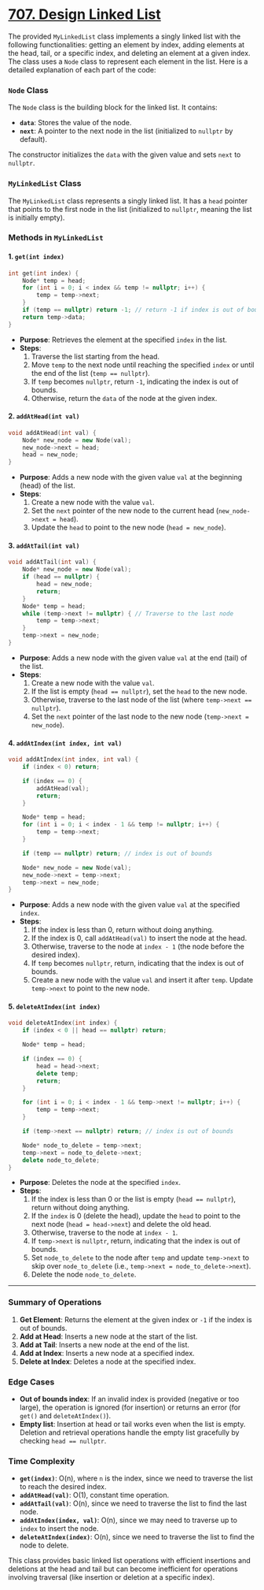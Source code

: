 # [707. Design Linked List](https://leetcode.com/problems/design-linked-list/)

The provided `MyLinkedList` class implements a singly linked list with the following functionalities: getting an element by index, adding elements at the head, tail, or a specific index, and deleting an element at a given index. The class uses a `Node` class to represent each element in the list. Here is a detailed explanation of each part of the code:

### **`Node` Class**

The `Node` class is the building block for the linked list. It contains:

- **`data`**: Stores the value of the node.
- **`next`**: A pointer to the next node in the list (initialized to `nullptr` by default).

The constructor initializes the `data` with the given value and sets `next` to `nullptr`.

### **`MyLinkedList` Class**

The `MyLinkedList` class represents a singly linked list. It has a `head` pointer that points to the first node in the list (initialized to `nullptr`, meaning the list is initially empty).

### **Methods in `MyLinkedList`**

#### **1. `get(int index)`**

```cpp
int get(int index) {
    Node* temp = head;
    for (int i = 0; i < index && temp != nullptr; i++) {
        temp = temp->next;
    }
    if (temp == nullptr) return -1; // return -1 if index is out of bounds
    return temp->data;
}
```

- **Purpose**: Retrieves the element at the specified `index` in the list.
- **Steps**:
  1. Traverse the list starting from the head.
  2. Move `temp` to the next node until reaching the specified `index` or until the end of the list (`temp == nullptr`).
  3. If `temp` becomes `nullptr`, return `-1`, indicating the index is out of bounds.
  4. Otherwise, return the `data` of the node at the given index.

#### **2. `addAtHead(int val)`**

```cpp
void addAtHead(int val) {
    Node* new_node = new Node(val);
    new_node->next = head;
    head = new_node;
}
```

- **Purpose**: Adds a new node with the given value `val` at the beginning (head) of the list.
- **Steps**:
  1. Create a new node with the value `val`.
  2. Set the `next` pointer of the new node to the current head (`new_node->next = head`).
  3. Update the `head` to point to the new node (`head = new_node`).

#### **3. `addAtTail(int val)`**

```cpp
void addAtTail(int val) {
    Node* new_node = new Node(val);
    if (head == nullptr) {
        head = new_node;
        return;
    }
    Node* temp = head;
    while (temp->next != nullptr) { // Traverse to the last node
        temp = temp->next;
    }
    temp->next = new_node;
}
```

- **Purpose**: Adds a new node with the given value `val` at the end (tail) of the list.
- **Steps**:
  1. Create a new node with the value `val`.
  2. If the list is empty (`head == nullptr`), set the `head` to the new node.
  3. Otherwise, traverse to the last node of the list (where `temp->next == nullptr`).
  4. Set the `next` pointer of the last node to the new node (`temp->next = new_node`).

#### **4. `addAtIndex(int index, int val)`**

```cpp
void addAtIndex(int index, int val) {
    if (index < 0) return;

    if (index == 0) {
        addAtHead(val);
        return;
    }

    Node* temp = head;
    for (int i = 0; i < index - 1 && temp != nullptr; i++) {
        temp = temp->next;
    }

    if (temp == nullptr) return; // index is out of bounds

    Node* new_node = new Node(val);
    new_node->next = temp->next;
    temp->next = new_node;
}
```

- **Purpose**: Adds a new node with the given value `val` at the specified `index`.
- **Steps**:
  1. If the index is less than 0, return without doing anything.
  2. If the index is 0, call `addAtHead(val)` to insert the node at the head.
  3. Otherwise, traverse to the node at `index - 1` (the node before the desired index).
  4. If `temp` becomes `nullptr`, return, indicating that the index is out of bounds.
  5. Create a new node with the value `val` and insert it after `temp`. Update `temp->next` to point to the new node.

#### **5. `deleteAtIndex(int index)`**

```cpp
void deleteAtIndex(int index) {
    if (index < 0 || head == nullptr) return;

    Node* temp = head;

    if (index == 0) {
        head = head->next;
        delete temp;
        return;
    }

    for (int i = 0; i < index - 1 && temp->next != nullptr; i++) {
        temp = temp->next;
    }

    if (temp->next == nullptr) return; // index is out of bounds

    Node* node_to_delete = temp->next;
    temp->next = node_to_delete->next;
    delete node_to_delete;
}
```

- **Purpose**: Deletes the node at the specified `index`.
- **Steps**:
  1. If the index is less than 0 or the list is empty (`head == nullptr`), return without doing anything.
  2. If the `index` is 0 (delete the head), update the `head` to point to the next node (`head = head->next`) and delete the old head.
  3. Otherwise, traverse to the node at `index - 1`.
  4. If `temp->next` is `nullptr`, return, indicating that the index is out of bounds.
  5. Set `node_to_delete` to the node after `temp` and update `temp->next` to skip over `node_to_delete` (i.e., `temp->next = node_to_delete->next`).
  6. Delete the node `node_to_delete`.

---

### **Summary of Operations**

1. **Get Element**: Returns the element at the given index or `-1` if the index is out of bounds.
2. **Add at Head**: Inserts a new node at the start of the list.
3. **Add at Tail**: Inserts a new node at the end of the list.
4. **Add at Index**: Inserts a new node at a specified index.
5. **Delete at Index**: Deletes a node at the specified index.

### **Edge Cases**

- **Out of bounds index**: If an invalid index is provided (negative or too large), the operation is ignored (for insertion) or returns an error (for `get()` and `deleteAtIndex()`).
- **Empty list**: Insertion at head or tail works even when the list is empty. Deletion and retrieval operations handle the empty list gracefully by checking `head == nullptr`.

### **Time Complexity**

- **`get(index)`**: O(n), where `n` is the index, since we need to traverse the list to reach the desired index.
- **`addAtHead(val)`**: O(1), constant time operation.
- **`addAtTail(val)`**: O(n), since we need to traverse the list to find the last node.
- **`addAtIndex(index, val)`**: O(n), since we may need to traverse up to `index` to insert the node.
- **`deleteAtIndex(index)`**: O(n), since we need to traverse the list to find the node to delete.

This class provides basic linked list operations with efficient insertions and deletions at the head and tail but can become inefficient for operations involving traversal (like insertion or deletion at a specific index).
